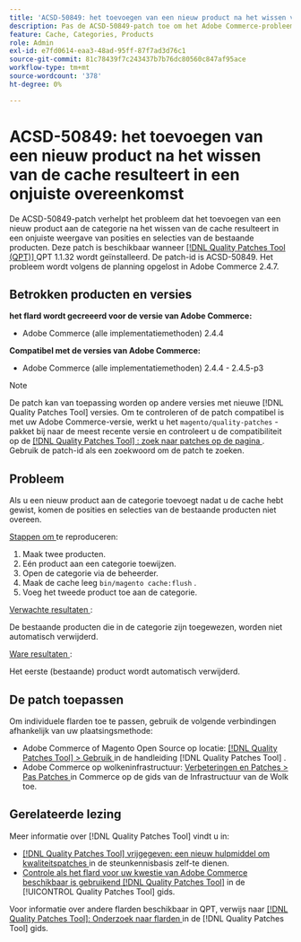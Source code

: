 ```yaml
---
title: 'ACSD-50849: het toevoegen van een nieuw product na het wissen van de cache resulteert in een onjuiste overeenkomst'
description: Pas de ACSD-50849-patch toe om het Adobe Commerce-probleem te verhelpen, waarbij het toevoegen van een nieuw product aan de categorie na het wissen van de cache resulteert in een onjuiste weergave van posities en selecties van de bestaande producten.
feature: Cache, Categories, Products
role: Admin
exl-id: e7fd0614-eaa3-48ad-95ff-87f7ad3d76c1
source-git-commit: 81c78439f7c243437b7b76dc80560c847af95ace
workflow-type: tm+mt
source-wordcount: '378'
ht-degree: 0%

---
```


# ACSD-50849: het toevoegen van een nieuw product na het wissen van de cache resulteert in een onjuiste overeenkomst

De ACSD-50849-patch verhelpt het probleem dat het toevoegen van een nieuw product aan de categorie na het wissen van de cache resulteert in een onjuiste weergave van posities en selecties van de bestaande producten. Deze patch is beschikbaar wanneer [[!DNL Quality Patches Tool (QPT)] ](https://experienceleague.adobe.com/nl/docs/commerce-knowledge-base/kb/announcements/commerce-announcements/magento-quality-patches-released-new-tool-to-self-serve-quality-patches) QPT 1.1.32 wordt geïnstalleerd. De patch-id is ACSD-50849. Het probleem wordt volgens de planning opgelost in Adobe Commerce 2.4.7.

## Betrokken producten en versies

**het flard wordt gecreeerd voor de versie van Adobe Commerce:**

* Adobe Commerce (alle implementatiemethoden) 2.4.4

**Compatibel met de versies van Adobe Commerce:**

* Adobe Commerce (alle implementatiemethoden) 2.4.4 - 2.4.5-p3

>[!NOTE]
>
>De patch kan van toepassing worden op andere versies met nieuwe [!DNL Quality Patches Tool] versies. Om te controleren of de patch compatibel is met uw Adobe Commerce-versie, werkt u het `magento/quality-patches` -pakket bij naar de meest recente versie en controleert u de compatibiliteit op de [[!DNL Quality Patches Tool] : zoek naar patches op de pagina ](https://experienceleague.adobe.com/tools/commerce-quality-patches/index.html?lang=nl-NL) . Gebruik de patch-id als een zoekwoord om de patch te zoeken.

## Probleem

Als u een nieuw product aan de categorie toevoegt nadat u de cache hebt gewist, komen de posities en selecties van de bestaande producten niet overeen.

<u> Stappen om </u> te reproduceren:

1. Maak twee producten.
1. Eén product aan een categorie toewijzen.
1. Open de categorie via de beheerder.
1. Maak de cache leeg `bin/magento cache:flush` .
1. Voeg het tweede product toe aan de categorie.

<u> Verwachte resultaten </u>:

De bestaande producten die in de categorie zijn toegewezen, worden niet automatisch verwijderd.

<u> Ware resultaten </u>:

Het eerste (bestaande) product wordt automatisch verwijderd.

## De patch toepassen

Om individuele flarden toe te passen, gebruik de volgende verbindingen afhankelijk van uw plaatsingsmethode:

* Adobe Commerce of Magento Open Source op locatie: [[!DNL Quality Patches Tool]  > Gebruik ](/help/tools/quality-patches-tool/usage.md) in de handleiding [!DNL Quality Patches Tool] .
* Adobe Commerce op wolkeninfrastructuur: [ Verbeteringen en Patches > Pas Patches ](https://experienceleague.adobe.com/docs/commerce-cloud-service/user-guide/develop/upgrade/apply-patches.html?lang=nl-NL) in Commerce op de gids van de Infrastructuur van de Wolk toe.

## Gerelateerde lezing

Meer informatie over [!DNL Quality Patches Tool] vindt u in:

* [[!DNL Quality Patches Tool]  vrijgegeven: een nieuw hulpmiddel om kwaliteitspatches ](https://experienceleague.adobe.com/nl/docs/commerce-knowledge-base/kb/announcements/commerce-announcements/magento-quality-patches-released-new-tool-to-self-serve-quality-patches) in de steunkennisbasis zelf-te dienen.
* [ Controle als het flard voor uw kwestie van Adobe Commerce beschikbaar is gebruikend  [!DNL Quality Patches Tool]](/help/tools/quality-patches-tool/patches-available-in-qpt/check-patch-for-magento-issue-with-magento-quality-patches.md) in de [!UICONTROL Quality Patches Tool] gids.


Voor informatie over andere flarden beschikbaar in QPT, verwijs naar [[!DNL Quality Patches Tool]: Onderzoek naar flarden ](https://experienceleague.adobe.com/tools/commerce-quality-patches/index.html?lang=nl-NL) in de [!DNL Quality Patches Tool] gids.
